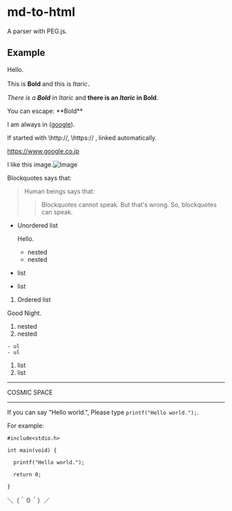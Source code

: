 # md-to-html

A parser with PEG.js.

## Example

Hello.

This is **Bold** and 
this is *Itaric*．

*There is a **Bold** in Itaric* and 
**there is an *Itaric* in Bold**.

You can escape: \*\*Bold\*\*

I am always in ([google](https://www.google.co.jp)).

If started with \http://, \https:// , linked automatically.

https://www.google.co.jp

I like this image.![Image](https://placehold.jp/150x150.png)

Blockquotes says that:

>Human beings says that:
>>Blockquotes cannot speak.
>>But that's wrong.
>So, blockquotes can speak.

- Unordered list

  Hello.

  - nested
  - nested

- list
- list

1. Ordered list

  Good Night.

  1. nested
  1. nested

    - ul
    - ul

1. list
1. list

---

COSMIC SPACE

---

If you can say "Hello world.", Please type `printf("Hello world.");`.

For example:

```
#include<stdio.h>

int main(void) {

  printf("Hello world.");
  
  return 0;

}

```

＼（＾０＾）／
